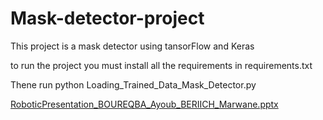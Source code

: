 # Mask-detector-project

This project is a mask detector using tansorFlow and Keras 

to run the project you must install all the requirements in requirements.txt

Thene run python Loading_Trained_Data_Mask_Detector.py

[RoboticPresentation_BOUREQBA_Ayoub_BERIICH_Marwane.pptx](https://github.com/ayoubSMO/Mask-detector-project/files/8840935/RoboticPresentation_BOUREQBA_Ayoub_BERIICH_Marwane.pptx)
